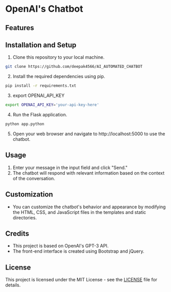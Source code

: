 # OpenAI's Chatbot 



## Features



## Installation and Setup

1. Clone this repository to your local machine.

```bash
git clone https://github.com/deepak4566/AI_AUTOMATED_CHATBOT
```

2. Install the required dependencies using pip.

```bash
pip install -r requirements.txt
```

3. export OPENAI_API_KEY

```bash
export OPENAI_API_KEY='your-api-key-here'
```

4. Run the Flask application.

```python
python app.python
```

5. Open your web browser and navigate to http://localhost:5000 to use the chatbot.

## Usage

1. Enter your message in the input field and click "Send."
2. The chatbot will respond with relevant information based on the context of the conversation.

## Customization

- You can customize the chatbot's behavior and appearance by modifying the HTML, CSS, and JavaScript files in the templates and static directories.

## Credits

- This project is based on OpenAI's GPT-3 API.
- The front-end interface is created using Bootstrap and jQuery.

## License

This project is licensed under the MIT License - see the [LICENSE](https://github.com/ServiceToMankind/openapi_chatbot/blob/main/LICENSE) file for details.

